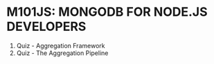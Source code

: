 # M101JS: MONGODB FOR NODE.JS DEVELOPERS

1. Quiz - Aggregation Framework
2. Quiz - The Aggregation Pipeline
